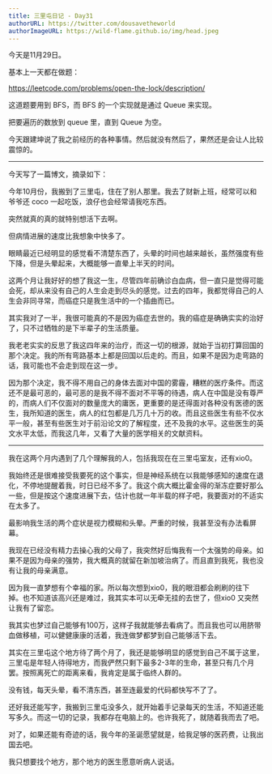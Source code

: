 ```yaml
---
title: 三里屯日记 - Day31
authorURL: https://twitter.com/dousavetheworld
authorImageURL: https://wild-flame.github.io/img/head.jpeg
---
```


今天是11月29日。

基本上一天都在做题：

https://leetcode.com/problems/open-the-lock/description/

这道题要用到 BFS，而 BFS 的一个实现就是通过 Queue 来实现。

把要遍历的数放到 queue 里，直到 Queue 为空。

今天跟建坤说了我之前经历的各种事情。然后就没有然后了，果然还是会让人比较震惊的。

--- 

今天写了一篇博文，摘录如下：

今年10月份，我搬到了三里屯，住在了别人那里。我去了财新上班，经常可以和爷爷还 coco 一起吃饭，浪仔也会经常请我吃东西。

<!-- more -->

突然就真的真的就特别想活下去啊。

但病情进展的速度比我想象中快多了。

眼睛最近已经明显的感觉看不清楚东西了，头晕的时间也越来越长，虽然强度有些下降，但是头晕起来，大概能够一直晕上半天的时间。

这两个月让我好好的想了我这一生，尽管四年前确诊白血病，但一直只是觉得可能会死，却从来没有自己的人生会走到尽头的感觉。过去的四年，我都觉得自己的人生会非同寻常，而癌症只是我生活中的一个插曲而已。

其实我对了一半，我很可能真的不是因为癌症去世的。我的癌症是确确实实的治好了，只不过牺牲的是下半辈子的生活质量。

我老老实实的反思了我这四年来的治疗，而这一切的根源，就始于当初打算回国的那个决定。我的所有弯路基本上都是回国以后走的。而且，如果不是因为走弯路的话，我可能也不会走到现在这一步。

因为那个决定，我不得不用自己的身体去面对中国的雾霾，糟糕的医疗条件。而这还不是最可恶的，最可恶的是我不得不面对不平等的待遇，病人在中国是没有尊严的，而病人们不仅面对的数量庞大的庸医，更重要的是还得面对各种没有医德的医生，我所知道的医生，病人的红包都是几万几十万的收。而且这些医生有些不仅水平一般，甚至有些医生对于前沿论文的了解程度，还不及我的水平。这些医生的英文水平太低，而我这几年，又看了大量的医学相关的文献资料。

---

我在这两个月内遇到了几个理解我的人，包括我现在在三里屯室友，还有xio0。

我始终还是很难接受我要死的这个事实，但是神经系统在以我能够感知的速度在退化，不停地提醒着我，时日已经不多了。我这个病大概比霍金得的渐冻症要好那么一些，但是按这个速度进展下去，估计也就一年半载的样子吧，我要面对的不适实在太多了。

最影响我生活的两个症状是视力模糊和头晕。严重的时候，我甚至没有办法看屏幕。

我现在已经没有精力去操心我的父母了，我突然好后悔我有一个太强势的母亲。如果不是因为母亲的强势，我大概真的就留在新加坡治病了。而且直到我死，我也没有让我的母亲满意。

因为我一直梦想有个幸福的家。所以每次想到xio0，我的眼泪都会刷刷的往下掉。也不知道该高兴还是难过，我其实本可以无牵无挂的去世了，但xio0 又突然让我有了留恋。

我其实也梦过自己能够有100万，这样子我就能够去看病了。而且我也可以用脐带血做移植，可以健健康康的活着，我连做梦都梦到自己能够活下去。

其实在三里屯这个地方待了两个月了，我还是能够明显的感觉到自己不属于这里，三里屯是年轻人待得地方，而我俨然只剩下最多2-3年的生命，甚至只有几个月罢。按照离死亡的距离来看，我肯定是属于临终人群的。

没有钱，每天头晕，看不清东西，甚至连最爱的代码都快写不了了。

还好我还能写字，我搬到三里屯没多久，就开始着手记录每天的生活，不知道还能写多久。而这一切的记录，我都存在电脑上的。也许我死了，就随着我而去了吧。

对了，如果还能有奇迹的话，我今年的圣诞愿望就是，给我足够的医药费，让我出国去吧。

我只想要找个地方，那个地方的医生愿意听病人说话。